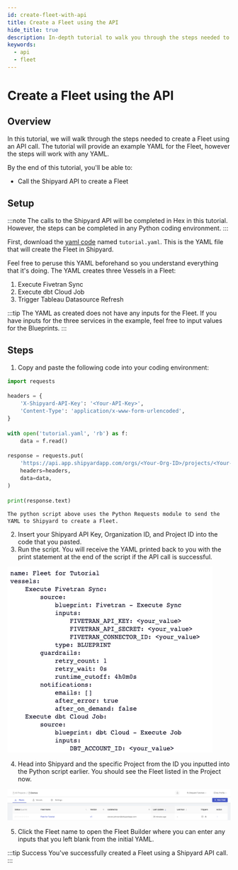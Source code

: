 ```yaml
---
id: create-fleet-with-api
title: Create a Fleet using the API
hide_title: true
description: In-depth tutorial to walk you through the steps needed to create a Fleet with the API
keywords:
  - api
  - fleet
---
```


# Create a Fleet using the API

## Overview

In this tutorial, we will walk through the steps needed to create a Fleet using an API call. The tutorial will provide an example YAML for the Fleet, however the steps will work with any YAML. 

By the end of this tutorial, you'll be able to: 

- Call the Shipyard API to create a Fleet

## Setup

:::note
The calls to the Shipyard API will be completed in Hex in this tutorial. However, the steps can be completed in any Python coding environment.
:::

First, download the [yaml code](https://drive.google.com/file/d/1HKUaep0Jeh-RXVLkhtU-ewd6SKzUIDoq/view?usp=sharing) named `tutorial.yaml`. This is the YAML file that will create the Fleet in Shipyard.

Feel free to peruse this YAML beforehand so you understand everything that it's doing. The YAML creates three Vessels in a Fleet:
1. Execute Fivetran Sync
2. Execute dbt Cloud Job
3. Trigger Tableau Datasource Refresh

:::tip
The YAML as created does not have any inputs for the Fleet. If you have inputs for the three services in the example, feel free to input values for the Blueprints.
:::

## Steps

1. Copy and paste the following code into your coding environment: 

```python
import requests

headers = {
    'X-Shipyard-API-Key': '<Your-API-Key>',
    'Content-Type': 'application/x-www-form-urlencoded',
}

with open('tutorial.yaml', 'rb') as f:
    data = f.read()

response = requests.put(
    'https://api.app.shipyardapp.com/orgs/<Your-Org-ID>/projects/<Your-Project-ID>/fleets',
    headers=headers,
    data=data,
)

print(response.text)
```

```note
The python script above uses the Python Requests module to send the YAML to Shipyard to create a Fleet.
```

2. Insert your Shipyard API Key, Organization ID, and Project ID into the code that you pasted. 
3. Run the script. You will receive the YAML printed back to you with the print statement at the end of the script if the API call is successful. 

![](../.gitbook/assets/shipyard_2023_02_13_10_29_49.png)

4. Head into Shipyard and the specific Project from the ID you inputted into the Python script earlier. You should see the Fleet listed in the Project now.

![](../.gitbook/assets/shipyard_2023_02_13_10_34_28.png)

5. Click the Fleet name to open the Fleet Builder where you can enter any inputs that you left blank from the initial YAML.

:::tip Success
You've successfully created a Fleet using a Shipyard API call.
:::